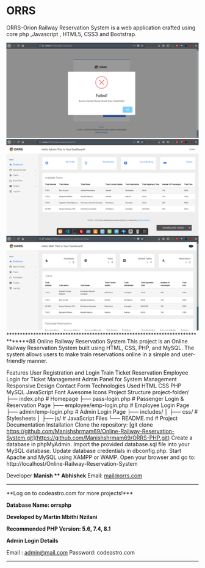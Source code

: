 # ORRS
ORRS-Orion Railway Reservation  System is a web application crafted using core php ,Javascript , HTML5, CSS3 and Bootstrap.<br>

![main screen 1](https://github.com/MartMbithi/OTRS/blob/master/swal.png)
![main screen 2](https://github.com/MartMbithi/OTRS/blob/master/pass-dashboard.png)
![main screen 3](https://github.com/MartMbithi/OTRS/blob/master/emp-dashboard.png)
******************************************************************************88
Online Railway Reservation System
This project is an Online Railway Reservation System built using HTML, CSS, PHP, and MySQL. The system allows users to make train reservations online in a simple and user-friendly manner.

Features
User Registration and Login
Train Ticket Reservation
Employee Login for Ticket Management
Admin Panel for System Management
Responsive Design
Contact Form
Technologies Used
HTML
CSS
PHP
MySQL
JavaScript
Font Awesome Icons
Project Structure
project-folder/
├── index.php               # Homepage
├── pass-login.php          # Passenger Login & Reservation Page
├── employee/emp-login.php   # Employee Login Page
├── admin/emp-login.php      # Admin Login Page
├── includes/
│   ├── css/                # Stylesheets
│   ├── js/                 # JavaScript Files
└── README.md               # Project Documentation
Installation
Clone the repository:
[git clone https://github.com/Manishshrmam69/Online-Railway-Reservation-System.git](https://github.com/Manishshrmam69/ORRS-PHP.git)
Create a database in phpMyAdmin.
Import the provided database.sql file into your MySQL database.
Update database credentials in dbconfig.php.
Start Apache and MySQL using XAMPP or WAMP.
Open your browser and go to:
http://localhost/Online-Railway-Reservation-System


Developer
**Manish ** Abhishek**
Email: mail@orrs.com
<hr>
**Log on to codeastro.com for more projects!***

**Database Name: orrsphp**

**Developed by Martin Mbithi Nzilani**

**Recommended PHP Version: 5.6, 7.4, 8.1**


**Admin Login Details**

Email   : admin@mail.com
Password: codeastro.com
<hr>

